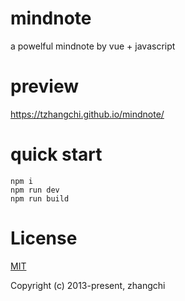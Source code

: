 # mindnote

a powelful mindnote by vue + javascript

# preview

https://tzhangchi.github.io/mindnote/

# quick start

```
npm i
npm run dev
npm run build
```

# License

[MIT](https://opensource.org/licenses/MIT)

Copyright (c) 2013-present, zhangchi
